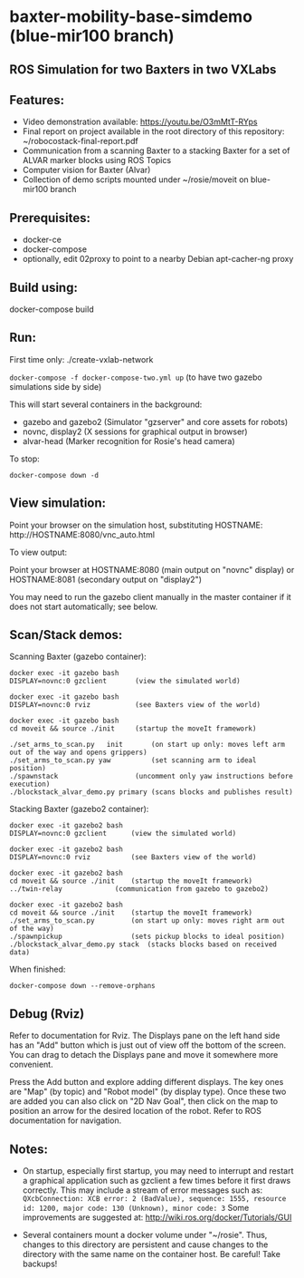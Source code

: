# baxter-mobility-base-simdemo (blue-mir100 branch)
## ROS Simulation for two Baxters in two VXLabs

## Features:
- Video demonstration available: https://youtu.be/O3mMtT-RYps
- Final report on project available in the root directory of this repository: ~/robocostack-final-report.pdf
- Communication from a scanning Baxter to a stacking Baxter for a set of ALVAR marker blocks using ROS Topics
- Computer vision for Baxter (Alvar)
- Collection of demo scripts mounted under ~/rosie/moveit on blue-mir100 branch

## Prerequisites:
- docker-ce
- docker-compose
- optionally, edit 02proxy to point to a nearby Debian apt-cacher-ng proxy

## Build using:

docker-compose build

## Run:
First time only:
./create-vxlab-network

`docker-compose -f docker-compose-two.yml up` (to have two gazebo simulations side by side)

This will start several containers in the background:
- gazebo and gazebo2  (Simulator "gzserver" and core assets for robots)
- novnc, display2 (X sessions for graphical output in browser)
- alvar-head (Marker recognition for Rosie's head camera)

To stop:

`docker-compose down -d`

## View simulation:

Point your browser on the simulation host, substituting HOSTNAME: http://HOSTNAME:8080/vnc_auto.html

To view output:

Point your browser at HOSTNAME:8080 (main output on "novnc" display) or HOSTNAME:8081 (secondary output on "display2")

You may need to run the gazebo client manually in the master container if it does not start automatically; see below.

## Scan/Stack demos:

Scanning Baxter (gazebo container):
		
	docker exec -it gazebo bash
	DISPLAY=novnc:0 gzclient 	   (view the simulated world)

	docker exec -it gazebo bash
	DISPLAY=novnc:0 rviz 		   (see Baxters view of the world)

	docker exec -it gazebo bash
	cd moveit && source ./init 	   (startup the moveIt framework)

	./set_arms_to_scan.py	init       (on start up only: moves left arm out of the way and opens grippers)
	./set_arms_to_scan.py yaw    	   (set scanning arm to ideal position)
	./spawnstack 		           (uncomment only yaw instructions before execution)
	./blockstack_alvar_demo.py primary (scans blocks and publishes result)


Stacking Baxter (gazebo2 container):

	docker exec -it gazebo2 bash
	DISPLAY=novnc:0 gzclient 	  (view the simulated world)

	docker exec -it gazebo2 bash
	DISPLAY=novnc:0 rviz 		  (see Baxters view of the world)

	docker exec -it gazebo2 bash
	cd moveit && source ./init	  (startup the moveIt framework)
	../twin-relay 			  (communication from gazebo to gazebo2)

	docker exec -it gazebo2 bash
	cd moveit && source ./init 	  (startup the moveIt framework)
	./set_arms_to_scan.py 		  (on start up only: moves right arm out of the way)
	./spawnpickup 		          (sets pickup blocks to ideal position)
	./blockstack_alvar_demo.py stack  (stacks blocks based on received data)
	

When finished: 
  
  	docker-compose down --remove-orphans


## Debug (Rviz)

Refer to documentation for Rviz. The Displays pane on the left hand side has an "Add" button which is just out of view off the bottom of the screen. You can drag to detach the Displays pane and move it somewhere more convenient.

Press the Add button and explore adding different displays. The key ones are "Map" (by topic) and "Robot model" (by display type). Once these two are added you can also click on "2D Nav Goal", then click on the map to position an arrow for the desired location of the robot. Refer to ROS documentation for navigation.


## Notes:

- On startup, especially first startup, you may need to interrupt and restart a graphical application such as gzclient a few times before it first draws correctly. This may include a stream of error messages such as:
`QXcbConnection: XCB error: 2 (BadValue), sequence: 1555, resource id: 1200, major code: 130 (Unknown), minor code: 3`
Some improvements are suggested at: http://wiki.ros.org/docker/Tutorials/GUI

- Several containers mount a docker volume under "~/rosie". Thus, changes to this directory are persistent and cause changes to the directory with the same name on the container host. Be careful! Take backups!
